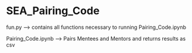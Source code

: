 # SEA_Pairing_Code

fun.py --> contains all functions necessary to running Pairing_Code.ipynb

Pairing_Code.ipynb --> Pairs Mentees and Mentors and returns results as csv
